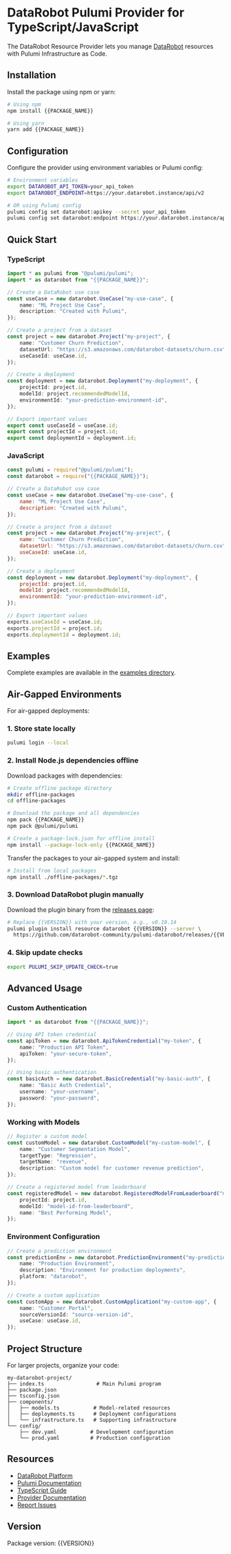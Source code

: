 # DataRobot Pulumi Provider for TypeScript/JavaScript

The DataRobot Resource Provider lets you manage [DataRobot](https://www.datarobot.com/) resources with Pulumi Infrastructure as Code.

## Installation

Install the package using npm or yarn:

```bash
# Using npm
npm install {{PACKAGE_NAME}}

# Using yarn
yarn add {{PACKAGE_NAME}}
```

## Configuration

Configure the provider using environment variables or Pulumi config:

```bash
# Environment variables
export DATAROBOT_API_TOKEN=your_api_token
export DATAROBOT_ENDPOINT=https://your.datarobot.instance/api/v2

# OR using Pulumi config
pulumi config set datarobot:apikey --secret your_api_token
pulumi config set datarobot:endpoint https://your.datarobot.instance/api/v2
```

## Quick Start

### TypeScript

```typescript
import * as pulumi from "@pulumi/pulumi";
import * as datarobot from "{{PACKAGE_NAME}}";

// Create a DataRobot use case
const useCase = new datarobot.UseCase("my-use-case", {
    name: "ML Project Use Case",
    description: "Created with Pulumi",
});

// Create a project from a dataset
const project = new datarobot.Project("my-project", {
    name: "Customer Churn Prediction",
    datasetUrl: "https://s3.amazonaws.com/datarobot-datasets/churn.csv",
    useCaseId: useCase.id,
});

// Create a deployment
const deployment = new datarobot.Deployment("my-deployment", {
    projectId: project.id,
    modelId: project.recommendedModelId,
    environmentId: "your-prediction-environment-id",
});

// Export important values
export const useCaseId = useCase.id;
export const projectId = project.id;
export const deploymentId = deployment.id;
```

### JavaScript

```javascript
const pulumi = require("@pulumi/pulumi");
const datarobot = require("{{PACKAGE_NAME}}");

// Create a DataRobot use case
const useCase = new datarobot.UseCase("my-use-case", {
    name: "ML Project Use Case",
    description: "Created with Pulumi",
});

// Create a project from a dataset
const project = new datarobot.Project("my-project", {
    name: "Customer Churn Prediction",
    datasetUrl: "https://s3.amazonaws.com/datarobot-datasets/churn.csv",
    useCaseId: useCase.id,
});

// Create a deployment
const deployment = new datarobot.Deployment("my-deployment", {
    projectId: project.id,
    modelId: project.recommendedModelId,
    environmentId: "your-prediction-environment-id",
});

// Export important values
exports.useCaseId = useCase.id;
exports.projectId = project.id;
exports.deploymentId = deployment.id;
```

## Examples

Complete examples are available in the [examples directory](https://github.com/datarobot-community/pulumi-datarobot/tree/main/{{EXAMPLES_PATH}}).

## Air-Gapped Environments

For air-gapped deployments:

### 1. Store state locally
```bash
pulumi login --local
```

### 2. Install Node.js dependencies offline

Download packages with dependencies:
```bash
# Create offline package directory
mkdir offline-packages
cd offline-packages

# Download the package and all dependencies
npm pack {{PACKAGE_NAME}}
npm pack @pulumi/pulumi

# Create a package-lock.json for offline install
npm install --package-lock-only {{PACKAGE_NAME}}
```

Transfer the packages to your air-gapped system and install:
```bash
# Install from local packages
npm install ./offline-packages/*.tgz
```

### 3. Download DataRobot plugin manually

Download the plugin binary from the [releases page](https://github.com/datarobot-community/pulumi-datarobot/releases):

```bash
# Replace {{VERSION}} with your version, e.g., v0.10.14
pulumi plugin install resource datarobot {{VERSION}} --server \
  https://github.com/datarobot-community/pulumi-datarobot/releases/{{VERSION}}/
```

### 4. Skip update checks
```bash
export PULUMI_SKIP_UPDATE_CHECK=true
```

## Advanced Usage

### Custom Authentication

```typescript
import * as datarobot from "{{PACKAGE_NAME}}";

// Using API token credential
const apiToken = new datarobot.ApiTokenCredential("my-token", {
    name: "Production API Token",
    apiToken: "your-secure-token",
});

// Using basic authentication
const basicAuth = new datarobot.BasicCredential("my-basic-auth", {
    name: "Basic Auth Credential",
    username: "your-username",
    password: "your-password",
});
```

### Working with Models

```typescript
// Register a custom model
const customModel = new datarobot.CustomModel("my-custom-model", {
    name: "Customer Segmentation Model",
    targetType: "Regression",
    targetName: "revenue",
    description: "Custom model for customer revenue prediction",
});

// Create a registered model from leaderboard
const registeredModel = new datarobot.RegisteredModelFromLeaderboard("my-registered-model", {
    projectId: project.id,
    modelId: "model-id-from-leaderboard",
    name: "Best Performing Model",
});
```

### Environment Configuration

```typescript
// Create a prediction environment
const predictionEnv = new datarobot.PredictionEnvironment("my-prediction-env", {
    name: "Production Environment",
    description: "Environment for production deployments",
    platform: "datarobot",
});

// Create a custom application
const customApp = new datarobot.CustomApplication("my-custom-app", {
    name: "Customer Portal",
    sourceVersionId: "source-version-id",
    useCase: useCase.id,
});
```

## Project Structure

For larger projects, organize your code:

```
my-datarobot-project/
├── index.ts                 # Main Pulumi program
├── package.json
├── tsconfig.json
├── components/
│   ├── models.ts           # Model-related resources
│   ├── deployments.ts      # Deployment configurations
│   └── infrastructure.ts   # Supporting infrastructure
└── config/
    ├── dev.yaml           # Development configuration
    └── prod.yaml          # Production configuration
```

## Resources

- [DataRobot Platform](https://www.datarobot.com/)
- [Pulumi Documentation](https://www.pulumi.com/docs/)
- [TypeScript Guide](https://www.pulumi.com/docs/languages-sdks/javascript/)
- [Provider Documentation](https://github.com/datarobot-community/pulumi-datarobot)
- [Report Issues](https://github.com/datarobot-community/pulumi-datarobot/issues)

## Version

Package version: {{VERSION}}
